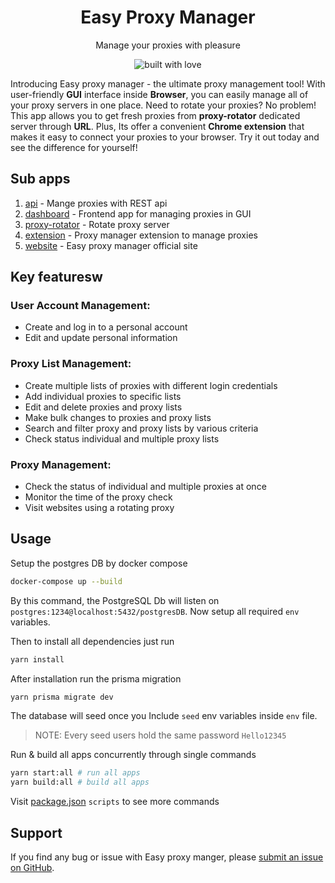 <h1 align="center">Easy Proxy Manager</h1>
<p align="center">Manage your proxies with pleasure</p>

<p align="center">
  <img src="https://forthebadge.com/images/badges/built-with-love.svg" alt="built with love">
</p>

Introducing Easy proxy manager - the ultimate proxy management tool! With user-friendly **GUI** interface inside **Browser**, you can easily manage all of your proxy servers in one place. Need to rotate your proxies? No problem! This app allows you to get fresh proxies from **proxy-rotator** dedicated server through **URL**. Plus, Its offer a convenient **Chrome extension** that makes it easy to connect your proxies to your browser. Try it out today and see the difference for yourself!

## Sub apps

1. [api](/packages/api/) - Mange proxies with REST api
2. [dashboard](/packages/dashboard/) - Frontend app for managing proxies in GUI
3. [proxy-rotator](/packages/proxy-rotator/) - Rotate proxy server
4. [extension](/packages/extension/) - Proxy manager extension to manage proxies
5. [website](/packages/website/) - Easy proxy manager official site

## Key featuresw

### User Account Management:

- Create and log in to a personal account
- Edit and update personal information

### Proxy List Management:

- Create multiple lists of proxies with different login credentials
- Add individual proxies to specific lists
- Edit and delete proxies and proxy lists
- Make bulk changes to proxies and proxy lists
- Search and filter proxy and proxy lists by various criteria
- Check status individual and multiple proxy lists

### Proxy Management:

- Check the status of individual and multiple proxies at once
- Monitor the time of the proxy check
- Visit websites using a rotating proxy

## Usage

Setup the postgres DB by docker compose

```bash
docker-compose up --build
```

By this command, the PostgreSQL Db will listen on `postgres:1234@localhost:5432/postgresDB`. Now setup all required `env` variables.

Then to install all dependencies just run

```bash
yarn install
```

After installation run the prisma migration

```bash
yarn prisma migrate dev
```

The database will seed once you Include `seed` env variables inside `env` file.

> NOTE: Every seed users hold the same password `Hello12345`

Run & build all apps concurrently through single commands

```bash
yarn start:all # run all apps
yarn build:all # build all apps
```

Visit [package.json](./package.json) `scripts` to see more commands

## Support

If you find any bug or issue with Easy proxy manger, please [submit an issue on GitHub](https://github.com/SoftwareSheba/easy-proxy-manager/issues).
